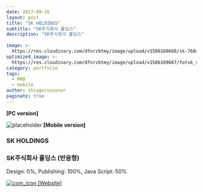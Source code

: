 ```yaml
---
date: 2017-09-26
layout: post
title: "SK HOLDINGS"
subtitle: "SK주식회사 홀딩스"
description: "SK주식회사 홀딩스"
  
image: >-
  https://res.cloudinary.com/dfnrzktmy/image/upload/v1586169668/sk-768x580_ntuvpf.jpg
optimized_image: >-
  https://res.cloudinary.com/dfnrzktmy/image/upload/v1586169667/fotsk_sum-400x260_fwfrb0.png
category: portfolio
tags: 
  - RWD
  - mobile
author: thiagorossener
paginate: true
---
```

<strong>[PC version]</strong>

![placeholder](https://res.cloudinary.com/dfnrzktmy/image/upload/v1586169668/sk_rwd-400x749_zw4ctm.jpg "SK HOLDINGS Mobile image")
<strong>[Mobile version]</strong>

### SK HOLDINGS

### SK주식회사 홀딩스 (반응형)

Design: 0%, Publishing: 100%, Java Script: 50%

<a href="http://hwalan0411.dothome.co.kr/portfolio-item/sk/" target="_blank">
<img src="https://res.cloudinary.com/dfnrzktmy/image/upload/v1586177444/com_icon-150x129_r9kppl.png" alt="com_icon" class="site_icon">
[Website]
</a>